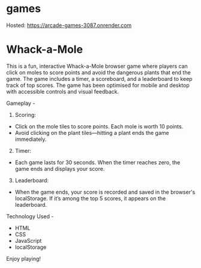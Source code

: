 # games

Hosted: https://arcade-games-3087.onrender.com

# Whack-a-Mole

This is a fun, interactive Whack-a-Mole browser game where players can click on moles to score points and avoid the dangerous plants that end the game. The game includes a timer, a scoreboard, and a leaderboard to keep track of top scores. The game has been optimised for mobile and desktop with accessible controls and visual feedback.

Gameplay -

1. Scoring:

- Click on the mole tiles to score points. Each mole is worth 10 points.
- Avoid clicking on the plant tiles—hitting a plant ends the game immediately.

2. Timer:

- Each game lasts for 30 seconds. When the timer reaches zero, the game ends and displays your score.

3. Leaderboard:

- When the game ends, your score is recorded and saved in the browser's localStorage. If it’s among the top 5 scores, it appears on the leaderboard.

Technology Used -

- HTML
- CSS
- JavaScript
- localStorage

Enjoy playing!
